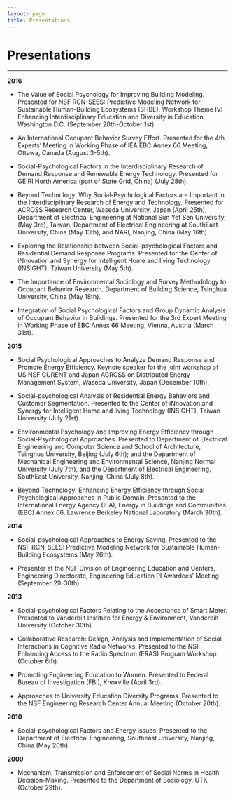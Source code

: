 ```yaml
---
layout: page
title: Presentations
---
```

# Presentations #
<hr>

**2016**

+ The Value of Social Psychology for Improving Building Modeling. Presented for NSF RCN-SEES: Predictive Modeling Network for Sustainable Human-Building Ecosystems (SHBE). Workshop Theme IV: Enhancing Interdisciplinary Education and Diversity in Education, Washington D.C. (September 20th-October 1st) 

+ An International Occupant Behavior Survey Effort. Presented for the 4th Experts’ Meeting in Working Phase of IEA EBC Annex 66 Meeting, Ottawa, Canada (August 3-5th). 

+ Social-Psychological Factors in the Interdisciplinary Research of Demand Response and Renewable Energy Technology. Presented for GEIRI North America (part of State Grid, China) (July 28th).

+ Beyond Technology: Why Social-Psychological Factors are Important in the Interdisciplinary Research of Energy and Technology. Presented for ACROSS Research Center, Waseda University, Japan (April 25th), Department of Electrical Engineering at National Sun Yet Sen University, (May 3rd), Taiwan, Department of Electrical Engineering at SouthEast University, China (May 13th), and NARI, Nanjing, China (May 16th).

+ Exploring the Relationship between Social-psychological Factors and Residential Demand Response Programs. Presented for the Center of iNnovation and Synergy for Intelligent Home and living Technology (INSIGHT), Taiwan University (May 5th).

+ The Importance of Environmental Sociology and Survey Methodology to Occupant Behavior Research. Department of Building Science, Tsinghua University, China (May 18th).

+ Integration of Social Psychological Factors and Group Dynamic Analysis of Occupant Behavior in Buildings. Presented for the 3rd Expert Meeting in Working Phase of EBC Annex 66 Meeting, Vienna, Austria (March 31st).

**2015**

+ Social Psychological Approaches to Analyze Demand Response and Promote Energy Efficiency. Keynote speaker for the joint workshop of US NSF CURENT and Japan ACROSS on Distributed Energy Management System, Waseda University, Japan  (December 10th).

+ Social-psychological Analysis of Residential Energy Behaviors and Customer Segmentation. Presented to the Center of iNnovation and Synergy for Intelligent Home and living Technology (INSIGHT), Taiwan University  (July 21st). 
	
+ Environmental Psychology and Improving Energy Efficiency through Social-Psychological Approaches. Presented to Department of Electrical Engineering and Computer Science and School of Architecture, Tsinghua University, Beijing (July 6th); and the Department of Mechanical Engineering and Environmental Science, Nanjing Normal University (July 7th), and the Department of Electrical Engineering, SouthEast University, Nanjing, China (July 8th).  


+ Beyond Technology: Enhancing Energy Efficiency through Social Psychological Approaches in Public Domain. Presented to the International Energy Agency (IEA), Energy in Buildings and Communities (EBC) Annex 66, Lawrence Berkeley National Laboratory (March 30th).

**2014**

+ Social-psychological Approaches to Energy Saving. Presented to the NSF RCN-SEES: Predictive Modeling Network for Sustainable Human-Building Ecosystems (May 26th).

+ Presenter at the NSF Division of Engineering Education and Centers, Engineering Directorate, Engineering Education PI Awardees’ Meeting (September 29-30th).

**2013** 

+ Social-psychological Factors Relating to the Acceptance of Smart Meter. Presented to Vanderbilt Institute for Energy & Environment, Vanderbilt University (October 30th).

+ Collaborative Research: Design, Analysis and Implementation of Social Interactions in Cognitive Radio Networks. Presented to the NSF Enhancing Access to the Radio Spectrum (ERAS) Program Workshop (October 6th).

+ Promoting Engineering Education to Women. Presented to Federal Bureau of Investigation (FBI), Knoxville (April 3rd). 

+ Approaches to University Education Diversity Programs. Presented to the NSF Engineering Research Center Annual Meeting (October 20th). 

**2010**

+ Social-psychological Factors and Energy Issues. Presented to the Department of Electrical Engineering, Southeast University, Nanjing, China (May 20th).

**2009**

+ Mechanism, Transmission and Enforcement of Social Norms in Health Decision-Making. Presented to the Department of Sociology, UTK (October 29th).
